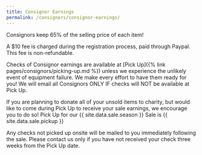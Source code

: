 ```yaml
---
title: Consignor Earnings
permalink: /consignors/consignor-earnings/
---
```


Consignors keep 65% of the selling price of each item!

A $10 fee is charged during the registration process, paid through Paypal. This fee is non-refundable.

Checks of Consignor earnings are available at [Pick Up]({% link pages/consignors/picking-up.md %}) unless we experience the unlikely event of equipment failure. We make every effort to have them ready for you! We will email all Consignors ONLY IF checks will NOT be available at Pick Up.

If you are planning to donate all of your unsold items to charity, but would like to come during Pick Up to receive your sale earnings, we encourage you to do so! Pick Up for our {{ site.data.sale.season }} Sale is {{ site.data.sale.pickup }}

Any checks not picked up onsite will be mailed to you immediately following the sale. Please contact us only if you have not received your check three weeks from the Pick Up date.
